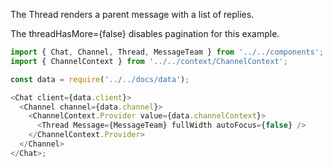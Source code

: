 The Thread renders a parent message with a list of replies.

The threadHasMore={false} disables pagination for this example.

```js
import { Chat, Channel, Thread, MessageTeam } from '../../components';
import { ChannelContext } from '../../context/ChannelContext';

const data = require('../../docs/data');

<Chat client={data.client}>
  <Channel channel={data.channel}>
    <ChannelContext.Provider value={data.channelContext}>
      <Thread Message={MessageTeam} fullWidth autoFocus={false} />
    </ChannelContext.Provider>
  </Channel>
</Chat>;
```
